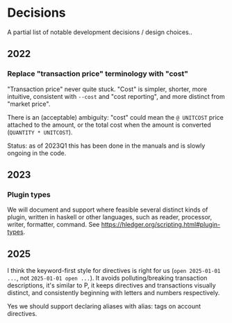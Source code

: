 # Decisions

A partial list of notable development decisions / design choices..

## 2022

### Replace "transaction price" terminology with "cost"

"Transaction price" never quite stuck. "Cost" is simpler, shorter, more intuitive, consistent with `--cost` and "cost reporting", and more distinct from "market price".

There is an (acceptable) ambiguity: "cost" could mean the `@ UNITCOST` price attached to the amount, or the total cost when the amount is converted (`QUANTITY * UNITCOST`).

Status: as of 2023Q1 this has been done in the manuals and is slowly ongoing in the code.

## 2023

### Plugin types

We will document and support where feasible several distinct kinds of plugin, written in haskell or other languages,
such as reader, processor, writer, formatter, command. See <https://hledger.org/scripting.html#plugin-types>.

## 2025

I think the keyword-first style for directives is right for us (`open 2025-01-01 ...`, not `2025-01-01 open ...`).
It avoids polluting/breaking transaction descriptions, it's similar to P, 
it keeps directives and transactions visually distinct,
and consistently beginning with letters and numbers respectively.

Yes we should support declaring aliases with alias: tags on account directives.
